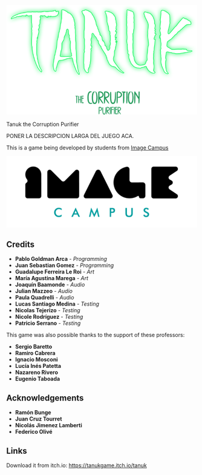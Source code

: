 <p align="center">
<img src="logo.png" alt="PONER NOMBRE DEL JUEGO ACA"/>
</p>

Tanuk the Corruption Purifier

PONER LA DESCRIPCION LARGA DEL JUEGO ACA.

This is a game being developed by students from <a href="https://www.imagecampus.edu.ar/">Image Campus</a>

<p align="center">
  <a href="https://www.imagecampus.edu.ar/">
    <img src="logo-image-campus.png" alt="Image Campus"/>
  </a> 
</p>


## Credits

- **Pablo Goldman Arca** - *Programming*
- **Juan Sebastian Gomez** - *Programming*
- **Guadalupe Ferreira Le Roi** - *Art*
- **María Agustina Marega** - *Art*
- **Joaquín Baamonde** - *Audio*
- **Julian Mazzeo** - *Audio*
- **Paula Quadrelli** - *Audio*
- **Lucas Santiago Medina** - *Testing*
- **Nicolas Tejerizo** - *Testing*
- **Nicole Rodríguez** - *Testing*
- **Patricio Serrano** - *Testing*




This game was also possible thanks to the support of these professors:

- **Sergio Baretto**
- **Ramiro Cabrera**
- **Ignacio Mosconi**
- **Lucía Inés Patetta**
- **Nazareno Rivero**
- **Eugenio Taboada**

## Acknowledgements

- **Ramón Bunge**
- **Juan Cruz Tourret**
- **Nicolás Jimenez Lamberti**
- **Federico Olivé**



## Links

Download it from itch.io: https://tanukgame.itch.io/tanuk
